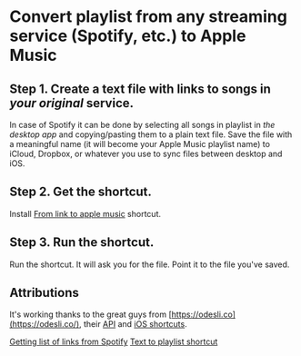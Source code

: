 # Convert playlist from any streaming service (Spotify, etc.) to Apple Music

## Step 1. Create a text file with links to songs in _your original_ service.
In case of Spotify it can be done by selecting all songs in playlist in _the desktop app_ and copying/pasting them to a plain text file. Save the file with a meaningful name (it will become your Apple Music playlist name) to iCloud, Dropbox, or whatever you use to sync files between desktop and iOS.

## Step 2. Get the shortcut.
Install [From link to apple music]() shortcut.

## Step 3. Run the shortcut.
Run the shortcut. It will ask you for the file. Point it to the file you've saved.

## Attributions
It's working thanks to the great guys from [https://odesli.co](https://odesli.co/), their [API](https://github.com/songlink/docs/blob/master/api-v1-alpha.1.md) and [iOS shortcuts](https://github.com/songlink/docs/blob/master/ios-shortcuts.md).

[Getting list of links from Spotify](https://medium.com/dreamer-in-black/using-workflow-for-export-spotify-playlist-to-apple-music-729af5d7711f)
[Text to playlist shortcut](https://www.icloud.com/shortcuts/6de7ad1875384ce5a9ba977d48cdea50)

